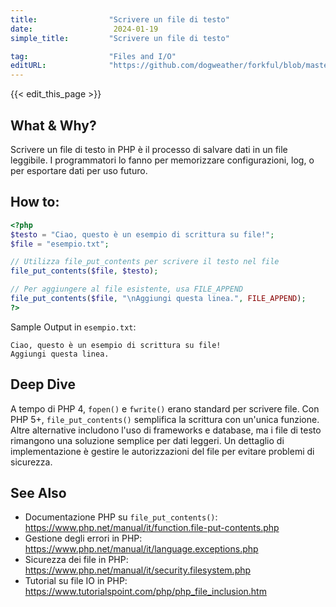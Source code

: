 ```yaml
---
title:                "Scrivere un file di testo"
date:                  2024-01-19
simple_title:         "Scrivere un file di testo"

tag:                  "Files and I/O"
editURL:              "https://github.com/dogweather/forkful/blob/master/content/it/php/writing-a-text-file.md"
---
```


{{< edit_this_page >}}

## What & Why?
Scrivere un file di testo in PHP è il processo di salvare dati in un file leggibile. I programmatori lo fanno per memorizzare configurazioni, log, o per esportare dati per uso futuro.

## How to:
```PHP
<?php
$testo = "Ciao, questo è un esempio di scrittura su file!";
$file = "esempio.txt";

// Utilizza file_put_contents per scrivere il testo nel file
file_put_contents($file, $testo);

// Per aggiungere al file esistente, usa FILE_APPEND
file_put_contents($file, "\nAggiungi questa linea.", FILE_APPEND);
?>
```
Sample Output in `esempio.txt`:
```
Ciao, questo è un esempio di scrittura su file!
Aggiungi questa linea.
```

## Deep Dive
A tempo di PHP 4, `fopen()` e `fwrite()` erano standard per scrivere file. Con PHP 5+, `file_put_contents()` semplifica la scrittura con un'unica funzione. Altre alternative includono l'uso di frameworks e database, ma i file di testo rimangono una soluzione semplice per dati leggeri. Un dettaglio di implementazione è gestire le autorizzazioni del file per evitare problemi di sicurezza.

## See Also
- Documentazione PHP su `file_put_contents()`: https://www.php.net/manual/it/function.file-put-contents.php
- Gestione degli errori in PHP: https://www.php.net/manual/it/language.exceptions.php
- Sicurezza dei file in PHP: https://www.php.net/manual/it/security.filesystem.php
- Tutorial su file IO in PHP: https://www.tutorialspoint.com/php/php_file_inclusion.htm
